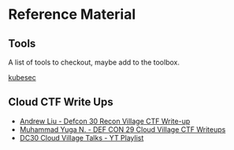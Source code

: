 # Reference Material

## Tools

A list of tools to checkout, maybe add to the toolbox.

[kubesec](https://github.com/controlplaneio/kubesec)

## Cloud CTF Write Ups

* [Andrew Liu - Defcon 30 Recon Village CTF Write-up](https://andrew.cloud/blog/dc30-writeup/)
* [Muhammad Yuga N. - DEF CON 29 Cloud Village CTF Writeups](https://myugan.medium.com/def-con-29-cloud-village-ctf-writeups-4ebd2e2cd9c)
* [DC30 Cloud Village Talks - YT Playlist](https://www.youtube.com/playlist?list=PL5944c_fOMYl55tjhFM866NVLKkIM3D4b)
